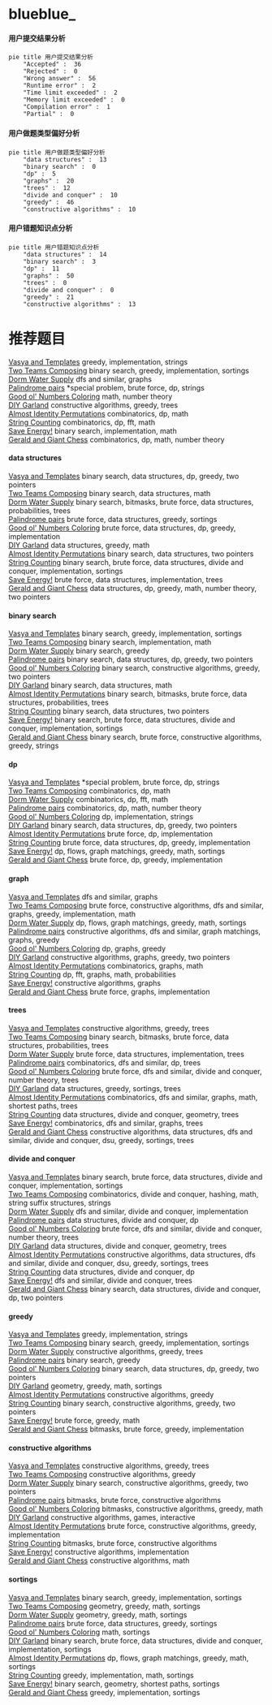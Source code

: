 # blueblue_
<!-- tabs:start -->
#### **用户提交结果分析**

```mermaid
pie title 用户提交结果分析
    "Accepted" :  36
    "Rejected" :  0
    "Wrong answer" :  56
    "Runtime error" :  2
    "Time limit exceeded" :  2
    "Memory limit exceeded" :  0
    "Compilation error" :  1
    "Partial" :  0
```
#### **用户做题类型偏好分析**

```mermaid
pie title 用户做题类型偏好分析
    "data structures" :  13
    "binary search" :  0
    "dp" :  5
    "graphs" :  20
    "trees" :  12
    "divide and conquer" :  10
    "greedy" :  46
    "constructive algorithms" :  10
```
#### **用户错题知识点分析**

```mermaid
pie title 用户错题知识点分析
    "data structures" :  14
    "binary search" :  3
    "dp" :  11
    "graphs" :  50
    "trees" :  0
    "divide and conquer" :  0
    "greedy" :  21
    "constructive algorithms" :  13
```
<!-- tabs:end -->
# 推荐题目
[Vasya and Templates](https://codeforces.com/contest/1086/problem/C)		greedy,
                        implementation,
                        strings		  
[Two Teams Composing](http://codeforces.com/problemset/problem/1335/C)		binary search,
                        greedy,
                        implementation,
                        sortings		  
[Dorm Water Supply](https://codeforces.com/contest/108/problem/C)		dfs and similar,
                        graphs		  
[Palindrome pairs](http://codeforces.com/problemset/problem/159/D)		*special problem,
                        brute force,
                        dp,
                        strings		  
[Good ol' Numbers Coloring](http://codeforces.com/problemset/problem/1245/A)		math,
                        number theory		  
[DIY Garland](http://codeforces.com/problemset/problem/1283/F)		constructive algorithms,
                        greedy,
                        trees		  
[Almost Identity Permutations](http://codeforces.com/problemset/problem/888/D)		combinatorics,
                        dp,
                        math		  
[String Counting](http://codeforces.com/problemset/problem/1487/G)		combinatorics,
                        dp,
                        fft,
                        math		  
[Save Energy!](https://codeforces.com/contest/937/problem/C)		binary search,
                        implementation,
                        math		  
[Gerald and Giant Chess](https://codeforces.com/contest/560/problem/E)		combinatorics,
                        dp,
                        math,
                        number theory		  
<!-- tabs:start -->
#### **data structures**
[Vasya and Templates](http://codeforces.com/problemset/problem/1492/C)		binary search,
                        data structures,
                        dp,
                        greedy,
                        two pointers		  
[Two Teams Composing](http://codeforces.com/problemset/problem/1490/G)		binary search,
                        data structures,
                        math		  
[Dorm Water Supply](http://codeforces.com/problemset/problem/1479/D)		binary search,
                        bitmasks,
                        brute force,
                        data structures,
                        probabilities,
                        trees		  
[Palindrome pairs](http://codeforces.com/problemset/problem/1497/A)		brute force,
                        data structures,
                        greedy,
                        sortings		  
[Good ol' Numbers Coloring](http://codeforces.com/problemset/problem/1491/C)		brute force,
                        data structures,
                        dp,
                        greedy,
                        implementation		  
[DIY Garland](http://codeforces.com/problemset/problem/1492/B)		data structures,
                        greedy,
                        math		  
[Almost Identity Permutations](http://codeforces.com/problemset/problem/1436/E)		binary search,
                        data structures,
                        two pointers		  
[String Counting](http://codeforces.com/problemset/problem/1461/D)		binary search,
                        brute force,
                        data structures,
                        divide and conquer,
                        implementation,
                        sortings		  
[Save Energy!](http://codeforces.com/problemset/problem/1511/C)		brute force,
                        data structures,
                        implementation,
                        trees		  
[Gerald and Giant Chess](http://codeforces.com/problemset/problem/1497/E1)		data structures,
                        dp,
                        greedy,
                        math,
                        number theory,
                        two pointers		  
#### **binary search**
[Vasya and Templates](http://codeforces.com/problemset/problem/1335/C)		binary search,
                        greedy,
                        implementation,
                        sortings		  
[Two Teams Composing](https://codeforces.com/contest/937/problem/C)		binary search,
                        implementation,
                        math		  
[Dorm Water Supply](http://codeforces.com/problemset/problem/1250/J)		binary search,
                        greedy		  
[Palindrome pairs](http://codeforces.com/problemset/problem/1492/C)		binary search,
                        data structures,
                        dp,
                        greedy,
                        two pointers		  
[Good ol' Numbers Coloring](http://codeforces.com/problemset/problem/1463/D)		binary search,
                        constructive algorithms,
                        greedy,
                        two pointers		  
[DIY Garland](http://codeforces.com/problemset/problem/1490/G)		binary search,
                        data structures,
                        math		  
[Almost Identity Permutations](http://codeforces.com/problemset/problem/1479/D)		binary search,
                        bitmasks,
                        brute force,
                        data structures,
                        probabilities,
                        trees		  
[String Counting](http://codeforces.com/problemset/problem/1436/E)		binary search,
                        data structures,
                        two pointers		  
[Save Energy!](http://codeforces.com/problemset/problem/1461/D)		binary search,
                        brute force,
                        data structures,
                        divide and conquer,
                        implementation,
                        sortings		  
[Gerald and Giant Chess](http://codeforces.com/problemset/problem/1493/C)		binary search,
                        brute force,
                        constructive algorithms,
                        greedy,
                        strings		  
#### **dp**
[Vasya and Templates](http://codeforces.com/problemset/problem/159/D)		*special problem,
                        brute force,
                        dp,
                        strings		  
[Two Teams Composing](http://codeforces.com/problemset/problem/888/D)		combinatorics,
                        dp,
                        math		  
[Dorm Water Supply](http://codeforces.com/problemset/problem/1487/G)		combinatorics,
                        dp,
                        fft,
                        math		  
[Palindrome pairs](https://codeforces.com/contest/560/problem/E)		combinatorics,
                        dp,
                        math,
                        number theory		  
[Good ol' Numbers Coloring](http://codeforces.com/problemset/problem/666/A)		dp,
                        implementation,
                        strings		  
[DIY Garland](http://codeforces.com/problemset/problem/1492/C)		binary search,
                        data structures,
                        dp,
                        greedy,
                        two pointers		  
[Almost Identity Permutations](https://codeforces.com/contest/1457/problem/C)		brute force,
                        dp,
                        implementation		  
[String Counting](http://codeforces.com/problemset/problem/1491/C)		brute force,
                        data structures,
                        dp,
                        greedy,
                        implementation		  
[Save Energy!](http://codeforces.com/problemset/problem/1437/C)		dp,
                        flows,
                        graph matchings,
                        greedy,
                        math,
                        sortings		  
[Gerald and Giant Chess](http://codeforces.com/problemset/problem/1499/B)		brute force,
                        dp,
                        greedy,
                        implementation		  
#### **graph**
[Vasya and Templates](https://codeforces.com/contest/108/problem/C)		dfs and similar,
                        graphs		  
[Two Teams Composing](http://codeforces.com/problemset/problem/1487/C)		brute force,
                        constructive algorithms,
                        dfs and similar,
                        graphs,
                        greedy,
                        implementation,
                        math		  
[Dorm Water Supply](http://codeforces.com/problemset/problem/1437/C)		dp,
                        flows,
                        graph matchings,
                        greedy,
                        math,
                        sortings		  
[Palindrome pairs](http://codeforces.com/problemset/problem/1470/D)		constructive algorithms,
                        dfs and similar,
                        graph matchings,
                        graphs,
                        greedy		  
[Good ol' Numbers Coloring](http://codeforces.com/problemset/problem/1476/C)		dp,
                        graphs,
                        greedy		  
[DIY Garland](http://codeforces.com/problemset/problem/1304/D)		constructive algorithms,
                        graphs,
                        greedy,
                        two pointers		  
[Almost Identity Permutations](http://codeforces.com/problemset/problem/1475/C)		combinatorics,
                        graphs,
                        math		  
[String Counting](http://codeforces.com/problemset/problem/553/E)		dp,
                        fft,
                        graphs,
                        math,
                        probabilities		  
[Save Energy!](http://codeforces.com/problemset/problem/1495/C)		constructive algorithms,
                        graphs		  
[Gerald and Giant Chess](http://codeforces.com/problemset/problem/1510/K)		brute force,
                        graphs,
                        implementation		  
#### **trees**
[Vasya and Templates](http://codeforces.com/problemset/problem/1283/F)		constructive algorithms,
                        greedy,
                        trees		  
[Two Teams Composing](http://codeforces.com/problemset/problem/1479/D)		binary search,
                        bitmasks,
                        brute force,
                        data structures,
                        probabilities,
                        trees		  
[Dorm Water Supply](http://codeforces.com/problemset/problem/1511/C)		brute force,
                        data structures,
                        implementation,
                        trees		  
[Palindrome pairs](http://codeforces.com/problemset/problem/1499/F)		combinatorics,
                        dfs and similar,
                        dp,
                        trees		  
[Good ol' Numbers Coloring](http://codeforces.com/problemset/problem/1491/E)		brute force,
                        dfs and similar,
                        divide and conquer,
                        number theory,
                        trees		  
[DIY Garland](http://codeforces.com/problemset/problem/1466/D)		data structures,
                        greedy,
                        sortings,
                        trees		  
[Almost Identity Permutations](http://codeforces.com/problemset/problem/1495/D)		combinatorics,
                        dfs and similar,
                        graphs,
                        math,
                        shortest paths,
                        trees		  
[String Counting](http://codeforces.com/problemset/problem/1303/G)		data structures,
                        divide and conquer,
                        geometry,
                        trees		  
[Save Energy!](http://codeforces.com/problemset/problem/1454/E)		combinatorics,
                        dfs and similar,
                        graphs,
                        trees		  
[Gerald and Giant Chess](http://codeforces.com/problemset/problem/1494/D)		constructive algorithms,
                        data structures,
                        dfs and similar,
                        divide and conquer,
                        dsu,
                        greedy,
                        sortings,
                        trees		  
#### **divide and conquer**
[Vasya and Templates](http://codeforces.com/problemset/problem/1461/D)		binary search,
                        brute force,
                        data structures,
                        divide and conquer,
                        implementation,
                        sortings		  
[Two Teams Composing](http://codeforces.com/problemset/problem/1466/G)		combinatorics,
                        divide and conquer,
                        hashing,
                        math,
                        string suffix structures,
                        strings		  
[Dorm Water Supply](http://codeforces.com/problemset/problem/1490/D)		dfs and similar,
                        divide and conquer,
                        implementation		  
[Palindrome pairs](https://codeforces.com/contest/1483/problem/C)		data structures,
                        divide and conquer,
                        dp		  
[Good ol' Numbers Coloring](http://codeforces.com/problemset/problem/1491/E)		brute force,
                        dfs and similar,
                        divide and conquer,
                        number theory,
                        trees		  
[DIY Garland](http://codeforces.com/problemset/problem/1303/G)		data structures,
                        divide and conquer,
                        geometry,
                        trees		  
[Almost Identity Permutations](http://codeforces.com/problemset/problem/1494/D)		constructive algorithms,
                        data structures,
                        dfs and similar,
                        divide and conquer,
                        dsu,
                        greedy,
                        sortings,
                        trees		  
[String Counting](http://codeforces.com/problemset/problem/1482/E)		data structures,
                        divide and conquer,
                        dp		  
[Save Energy!](http://codeforces.com/problemset/problem/566/C)		dfs and similar,
                        divide and conquer,
                        trees		  
[Gerald and Giant Chess](http://codeforces.com/problemset/problem/1428/F)		binary search,
                        data structures,
                        divide and conquer,
                        dp,
                        two pointers		  
#### **greedy**
[Vasya and Templates](https://codeforces.com/contest/1086/problem/C)		greedy,
                        implementation,
                        strings		  
[Two Teams Composing](http://codeforces.com/problemset/problem/1335/C)		binary search,
                        greedy,
                        implementation,
                        sortings		  
[Dorm Water Supply](http://codeforces.com/problemset/problem/1283/F)		constructive algorithms,
                        greedy,
                        trees		  
[Palindrome pairs](http://codeforces.com/problemset/problem/1250/J)		binary search,
                        greedy		  
[Good ol' Numbers Coloring](http://codeforces.com/problemset/problem/1492/C)		binary search,
                        data structures,
                        dp,
                        greedy,
                        two pointers		  
[DIY Garland](https://codeforces.com/contest/1496/problem/C)		geometry,
                        greedy,
                        math,
                        sortings		  
[Almost Identity Permutations](http://codeforces.com/problemset/problem/1493/A)		constructive algorithms,
                        greedy		  
[String Counting](http://codeforces.com/problemset/problem/1463/D)		binary search,
                        constructive algorithms,
                        greedy,
                        two pointers		  
[Save Energy!](http://codeforces.com/problemset/problem/1462/C)		brute force,
                        greedy,
                        math		  
[Gerald and Giant Chess](http://codeforces.com/problemset/problem/1494/B)		bitmasks,
                        brute force,
                        greedy,
                        implementation		  
#### **constructive algorithms**
[Vasya and Templates](http://codeforces.com/problemset/problem/1283/F)		constructive algorithms,
                        greedy,
                        trees		  
[Two Teams Composing](http://codeforces.com/problemset/problem/1493/A)		constructive algorithms,
                        greedy		  
[Dorm Water Supply](http://codeforces.com/problemset/problem/1463/D)		binary search,
                        constructive algorithms,
                        greedy,
                        two pointers		  
[Palindrome pairs](https://codeforces.com/contest/1456/problem/B)		bitmasks,
                        brute force,
                        constructive algorithms		  
[Good ol' Numbers Coloring](http://codeforces.com/problemset/problem/1492/D)		bitmasks,
                        constructive algorithms,
                        greedy,
                        math		  
[DIY Garland](https://codeforces.com/contest/1504/problem/D)		constructive algorithms,
                        games,
                        interactive		  
[Almost Identity Permutations](https://codeforces.com/contest/1483/problem/A)		brute force,
                        constructive algorithms,
                        greedy,
                        implementation		  
[String Counting](https://codeforces.com/contest/1457/problem/D)		bitmasks,
                        brute force,
                        constructive algorithms		  
[Save Energy!](http://codeforces.com/problemset/problem/1513/A)		constructive algorithms,
                        implementation		  
[Gerald and Giant Chess](http://codeforces.com/problemset/problem/1473/C)		constructive algorithms,
                        math		  
#### **sortings**
[Vasya and Templates](http://codeforces.com/problemset/problem/1335/C)		binary search,
                        greedy,
                        implementation,
                        sortings		  
[Two Teams Composing](https://codeforces.com/contest/1496/problem/C)		geometry,
                        greedy,
                        math,
                        sortings		  
[Dorm Water Supply](http://codeforces.com/problemset/problem/1495/A)		geometry,
                        greedy,
                        math,
                        sortings		  
[Palindrome pairs](http://codeforces.com/problemset/problem/1497/A)		brute force,
                        data structures,
                        greedy,
                        sortings		  
[Good ol' Numbers Coloring](http://codeforces.com/problemset/problem/1427/A)		math,
                        sortings		  
[DIY Garland](http://codeforces.com/problemset/problem/1461/D)		binary search,
                        brute force,
                        data structures,
                        divide and conquer,
                        implementation,
                        sortings		  
[Almost Identity Permutations](http://codeforces.com/problemset/problem/1437/C)		dp,
                        flows,
                        graph matchings,
                        greedy,
                        math,
                        sortings		  
[String Counting](http://codeforces.com/problemset/problem/1473/A)		greedy,
                        implementation,
                        math,
                        sortings		  
[Save Energy!](http://codeforces.com/problemset/problem/1486/B)		binary search,
                        geometry,
                        shortest paths,
                        sortings		  
[Gerald and Giant Chess](http://codeforces.com/problemset/problem/1480/B)		greedy,
                        implementation,
                        sortings		  
<!-- tabs:end -->
